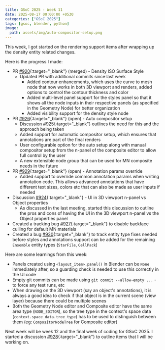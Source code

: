 ```yaml
---
title: GSoC 2025 - Week 11
date: 2025-08-17 00:00:00 +0530
categories: ["GSoC 2025"]
tags: [gsoc, blender, python]
image:
  path: assets/img/auto-compositor-setup.png
---
```


This week, I got started on the rendering support items after wrapping up the density entity related changes.

Here is the progress I made:

- PR [#920](https://github.com/BradyAJohnston/MolecularNodes/pull/920){:target="_blank"} (merged) - Density ISO Surface Style
  - Updated PR with additional commits since last week
    - Added contour enhancements, which uses the curve to mesh node that now works in both 3D viewport and renders, added options to control the contour thickness and  color
    - Added multi-level panel support for the styles panel so that it shows all the node inputs in their respective panels (as specified in the Geometry Node) for better organization
    - Added visibility support for the density style node
- PR [#926](https://github.com/BradyAJohnston/MolecularNodes/pull/926){:target="_blank"} (open) - Auto compositor setup
  - Discussion [#925](https://github.com/BradyAJohnston/MolecularNodes/discussions/925){:target="_blank"} outlines the need for this and the approach being taken
  - Added support for automatic compositor setup, which ensures that annotations are part of the final renders
  - User configurable option for the auto setup along with manual compositor setup from the n-panel of the composite editor to allow full control by the user
  - A new extensible node group that can be used for MN composite needs in the future
- PR [#929](https://github.com/BradyAJohnston/MolecularNodes/pull/929){:target="_blank"} (open) - Annotation params override
  - Added support to override common annotation params when writing annotation code. This allows advanced annotations that have different text sizes, colors etc that can also be made as user inputs if needed
- Discussion [#924](https://github.com/BradyAJohnston/MolecularNodes/discussions/924){:target="_blank"} - UI in 3D viewport n-panel vs Object properties
  - As discussed in the last meeting, started this discussion to outline the pros and cons of having the UI in the 3D viewport n-panel vs the Object properties panel
- Created a tracking bug [#927](https://github.com/BradyAJohnston/MolecularNodes/issues/927){:target="_blank"} to disable backface culling for default MN materials
- Created a bug [#930](https://github.com/BradyAJohnston/MolecularNodes/issues/930){:target="_blank"} to track entity type fixes needed before styles and annotations support can be added for the remaining `Ensemble` entity types (`StarFile`, `CellPack`)

Here are some learnings from this week:

- Panels created using `<layout_item>.panel()` in Blender can be `None` immediately after, so a guarding check is needed to use this correctly in the  UI code
- Empty git commits can be made using `git commit --allow-empty ...` - to force any test runs, etc
- When drawing on the 3D viewport (say an object's annotations), it is always a good idea to check if that object is in the current scene (view layer) because there could be multiple scenes
- Both the Geometry Node editor and Composite editor have the same area type (`NODE_EDITOR`), so the tree type in the context's space data (`context.space_data.tree_type`) has to be used to distinguish between them (eg: `CompositorNodeTree` for Composite editor)

Next week will be week 12 and the final week of coding for GSoC 2025. I started a discussion [#928](https://github.com/BradyAJohnston/MolecularNodes/discussions/928){:target="_blank"} to outline items that I will be working on.
